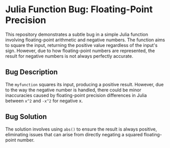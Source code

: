 # Julia Function Bug: Floating-Point Precision

This repository demonstrates a subtle bug in a simple Julia function involving floating-point arithmetic and negative numbers. The function aims to square the input, returning the positive value regardless of the input's sign. However, due to how floating-point numbers are represented, the result for negative numbers is not always perfectly accurate.

## Bug Description
The `myfunction` squares its input, producing a positive result.  However, due to the way the negative number is handled, there could be minor inaccuracies caused by floating-point precision differences in Julia between `x^2` and `-x^2` for negative x.

## Bug Solution
The solution involves using `abs()` to ensure the result is always positive, eliminating issues that can arise from directly negating a squared floating-point number.